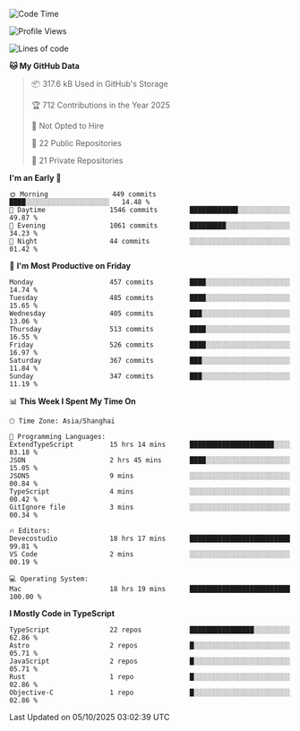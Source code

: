 <!--START_SECTION:waka-->
![Code Time](http://img.shields.io/badge/Code%20Time-4%2C154%20hrs%209%20mins-blue)

![Profile Views](http://img.shields.io/badge/Profile%20Views-0-blue)

![Lines of code](https://img.shields.io/badge/From%20Hello%20World%20I%27ve%20Written-3.5%20million%20lines%20of%20code-blue)

**🐱 My GitHub Data** 

> 📦 317.6 kB Used in GitHub's Storage 
 > 
> 🏆 712 Contributions in the Year 2025
 > 
> 🚫 Not Opted to Hire
 > 
> 📜 22 Public Repositories 
 > 
> 🔑 21 Private Repositories 
 > 
**I'm an Early 🐤** 

```text
🌞 Morning                449 commits         ████░░░░░░░░░░░░░░░░░░░░░   14.48 % 
🌆 Daytime                1546 commits        ████████████░░░░░░░░░░░░░   49.87 % 
🌃 Evening                1061 commits        █████████░░░░░░░░░░░░░░░░   34.23 % 
🌙 Night                  44 commits          ░░░░░░░░░░░░░░░░░░░░░░░░░   01.42 % 
```
📅 **I'm Most Productive on Friday** 

```text
Monday                   457 commits         ████░░░░░░░░░░░░░░░░░░░░░   14.74 % 
Tuesday                  485 commits         ████░░░░░░░░░░░░░░░░░░░░░   15.65 % 
Wednesday                405 commits         ███░░░░░░░░░░░░░░░░░░░░░░   13.06 % 
Thursday                 513 commits         ████░░░░░░░░░░░░░░░░░░░░░   16.55 % 
Friday                   526 commits         ████░░░░░░░░░░░░░░░░░░░░░   16.97 % 
Saturday                 367 commits         ███░░░░░░░░░░░░░░░░░░░░░░   11.84 % 
Sunday                   347 commits         ███░░░░░░░░░░░░░░░░░░░░░░   11.19 % 
```


📊 **This Week I Spent My Time On** 

```text
🕑︎ Time Zone: Asia/Shanghai

💬 Programming Languages: 
ExtendTypeScript         15 hrs 14 mins      █████████████████████░░░░   83.18 % 
JSON                     2 hrs 45 mins       ████░░░░░░░░░░░░░░░░░░░░░   15.05 % 
JSON5                    9 mins              ░░░░░░░░░░░░░░░░░░░░░░░░░   00.84 % 
TypeScript               4 mins              ░░░░░░░░░░░░░░░░░░░░░░░░░   00.42 % 
GitIgnore file           3 mins              ░░░░░░░░░░░░░░░░░░░░░░░░░   00.34 % 

🔥 Editors: 
Devecostudio             18 hrs 17 mins      █████████████████████████   99.81 % 
VS Code                  2 mins              ░░░░░░░░░░░░░░░░░░░░░░░░░   00.19 % 

💻 Operating System: 
Mac                      18 hrs 19 mins      █████████████████████████   100.00 % 
```

**I Mostly Code in TypeScript** 

```text
TypeScript               22 repos            ████████████████░░░░░░░░░   62.86 % 
Astro                    2 repos             █░░░░░░░░░░░░░░░░░░░░░░░░   05.71 % 
JavaScript               2 repos             █░░░░░░░░░░░░░░░░░░░░░░░░   05.71 % 
Rust                     1 repo              █░░░░░░░░░░░░░░░░░░░░░░░░   02.86 % 
Objective-C              1 repo              █░░░░░░░░░░░░░░░░░░░░░░░░   02.86 % 
```




 Last Updated on 05/10/2025 03:02:39 UTC
<!--END_SECTION:waka-->
